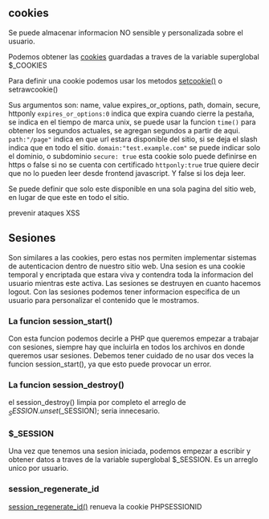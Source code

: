 ## cookies

Se puede almacenar informacion NO sensible y personalizada sobre el usuario.

Podemos obtener las [cookies](https://www.php.net/manual/es/features.cookies.php) guardadas a traves de la variable superglobal $_COOKIES

Para definir una cookie podemos usar los metodos [setcookie()](https://www.php.net/manual/es/function.setcookie.php) o setrawcookie()

Sus argumentos son: name, value
expires_or_options, path, domain, secure, httponly
```expires_or_options:0``` indica que expira cuando cierre la pestaña, se indica en el tiempo de marca unix, se puede usar la funcion ```time()``` para obtener los segundos actuales, se agregan segundos a partir de aqui.
```path:"/page"``` indica en que url estara disponible del sitio, si se deja el slash indica que en todo el sitio.
```domain:"test.example.com"``` se puede indicar solo el dominio, o subdominio
```secure: true``` esta cookie solo puede definirse en https o false si no se cuenta con certificado
```httponly:true``` true quiere decir que no lo pueden leer desde frontend javascript. Y false si los deja leer.


Se puede definir que solo este disponible en una sola pagina del sitio web, en lugar de que este en todo el sitio.

prevenir ataques XSS


## Sesiones
Son similares a las cookies, pero estas nos permiten implementar sistemas de autenticacion dentro de nuestro sitio web. Una sesion es una cookie temporal y encriptada que estara viva y contendra toda la informacion del usuario mientras este activa.
Las sesiones se destruyen en cuanto hacemos logout. Con las sesiones podemos tener informacion especifica de un usuario para personalizar el contenido que le mostramos.

### La funcion __session_start()__
Con esta funcion podemos decirle a PHP que queremos empezar a trabajar con sesiones, siempre hay que incluirla en todos los archivos en donde queremos usar sesiones.
Debemos tener cuidado de no usar dos veces la funcion session_start(), ya que esto puede provocar un error.

### La funcion __session_destroy()__
 el session_destroy() limpia por completo el arreglo de $_SESSION. unset($_SESSION); seria innecesario.

### $_SESSION
Una vez que tenemos una sesion iniciada, podemos empezar a escribir y obtener datos a traves de la variable superglobal $_SESSION. Es un arreglo unico por usuario. 

### session_regenerate_id
[session_regenerate_id()](https://www.php.net/manual/es/function.session-regenerate-id.php) renueva la cookie PHPSESSIONID
